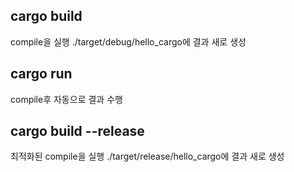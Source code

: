 ## cargo build
compile을 실행
./target/debug/hello_cargo에 결과 새로 생성

## cargo run
compile후 자동으로 결과 수행

## cargo build --release
최적화된 compile을 실행
./target/release/hello_cargo에 결과 새로 생성
